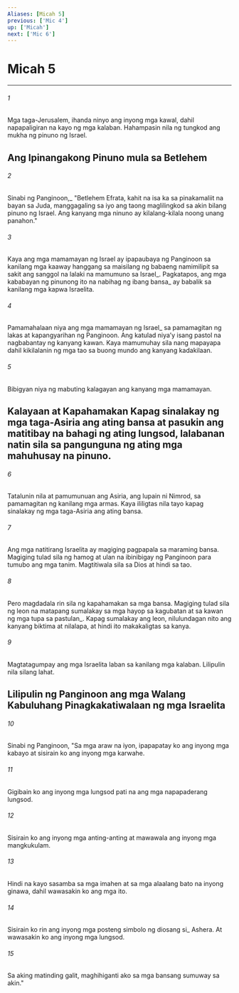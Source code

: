 ```yaml
---
Aliases: [Micah 5]
previous: ['Mic 4']
up: ['Micah']
next: ['Mic 6']
---
```

# Micah 5

***






















###### 1 










Mga taga-Jerusalem, ihanda ninyo ang inyong mga kawal, dahil napapaligiran na kayo ng mga kalaban. Hahampasin nila ng tungkod ang mukha ng pinuno ng Israel.

## Ang Ipinangakong Pinuno mula sa Betlehem 





















###### 2 










Sinabi ng Panginoon,_ "Betlehem Efrata, kahit na isa ka sa pinakamaliit na bayan sa Juda, manggagaling sa iyo ang taong maglilingkod sa akin bilang pinuno ng Israel. Ang kanyang mga ninuno ay kilalang-kilala noong unang panahon." 





















###### 3 










Kaya ang mga mamamayan ng Israel ay ipapaubaya ng Panginoon sa kanilang mga kaaway hanggang sa maisilang ng babaeng namimilipit sa sakit ang sanggol na lalaki na mamumuno sa Israel_. Pagkatapos, ang mga kababayan ng pinunong ito na nabihag ng ibang bansa_ ay babalik sa kanilang mga kapwa Israelita. 





















###### 4 










Pamamahalaan niya ang mga mamamayan ng Israel_ sa pamamagitan ng lakas at kapangyarihan ng Panginoon. Ang katulad niyaʼy isang pastol na nagbabantay ng kanyang kawan. Kaya mamumuhay sila nang mapayapa dahil kikilalanin ng mga tao sa buong mundo ang kanyang kadakilaan. 





















###### 5 










Bibigyan niya ng mabuting kalagayan ang kanyang mga mamamayan.

## Kalayaan at Kapahamakan Kapag sinalakay ng mga taga-Asiria ang ating bansa at pasukin ang matitibay na bahagi ng ating lungsod, lalabanan natin sila sa pangunguna ng ating mga mahuhusay na pinuno. 





















###### 6 










Tatalunin nila at pamumunuan ang Asiria, ang lupain ni Nimrod, sa pamamagitan ng kanilang mga armas. Kaya ililigtas nila tayo kapag sinalakay ng mga taga-Asiria ang ating bansa. 





















###### 7 










Ang mga natitirang Israelita ay magiging pagpapala sa maraming bansa. Magiging tulad sila ng hamog at ulan na ibinibigay ng Panginoon para tumubo ang mga tanim. Magtitiwala sila sa Dios at hindi sa tao. 





















###### 8 










Pero magdadala rin sila ng kapahamakan sa mga bansa. Magiging tulad sila ng leon na matapang sumalakay sa mga hayop sa kagubatan at sa kawan ng mga tupa sa pastulan_. Kapag sumalakay ang leon, nilulundagan nito ang kanyang biktima at nilalapa, at hindi ito makakaligtas sa kanya. 





















###### 9 










Magtatagumpay ang mga Israelita laban sa kanilang mga kalaban. Lilipulin nila silang lahat.

## Lilipulin ng Panginoon ang mga Walang Kabuluhang Pinagkakatiwalaan ng mga Israelita 





















###### 10 










Sinabi ng Panginoon, "Sa mga araw na iyon, ipapapatay ko ang inyong mga kabayo at sisirain ko ang inyong mga karwahe. 





















###### 11 










Gigibain ko ang inyong mga lungsod pati na ang mga napapaderang lungsod. 





















###### 12 










Sisirain ko ang inyong mga anting-anting at mawawala ang inyong mga mangkukulam. 





















###### 13 










Hindi na kayo sasamba sa mga imahen at sa mga alaalang bato na inyong ginawa, dahil wawasakin ko ang mga ito. 





















###### 14 










Sisirain ko rin ang inyong mga posteng simbolo ng diosang si_ Ashera. At wawasakin ko ang inyong mga lungsod. 





















###### 15 










Sa aking matinding galit, maghihiganti ako sa mga bansang sumuway sa akin."
